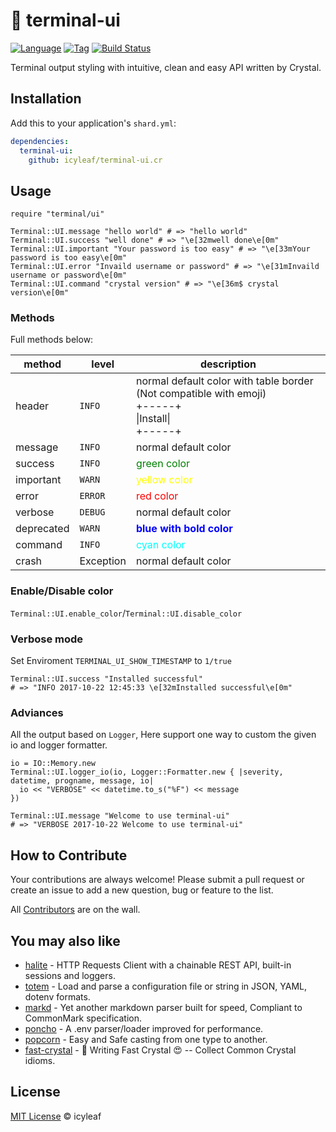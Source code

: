 # 💎 terminal-ui

[![Language](https://img.shields.io/badge/language-crystal-776791.svg)](https://github.com/crystal-lang/crystal)
[![Tag](https://img.shields.io/github/tag/icyleaf/terminal-ui.cr.svg)](https://github.com/icyleaf/terminal-ui.cr/blob/master/CHANGELOG.md)
[![Build Status](https://img.shields.io/circleci/project/github/icyleaf/terminal-ui.cr/master.svg?style=flat)](https://circleci.com/gh/icyleaf/terminal-ui.cr)

Terminal output styling with intuitive, clean and easy API written by Crystal.

## Installation

Add this to your application's `shard.yml`:

```yaml
dependencies:
  terminal-ui:
    github: icyleaf/terminal-ui.cr
```

## Usage

```crystal
require "terminal/ui"

Terminal::UI.message "hello world" # => "hello world"
Terminal::UI.success "well done" # => "\e[32mwell done\e[0m"
Terminal::UI.important "Your password is too easy" # => "\e[33mYour password is too easy\e[0m"
Terminal::UI.error "Invaild username or password" # => "\e[31mInvaild username or password\e[0m"
Terminal::UI.command "crystal version" # => "\e[36m$ crystal version\e[0m"
```

### Methods

Full methods below:

method | level | description
---|---|---
header | `INFO` | normal default color with table border (Not compatible with emoji)<br />+-----+<br />\|Install\|<br />+-----+
message | `INFO` | normal default color
success | `INFO` | <label style="color:green">green color</label>
important | `WARN` | <label style="color:yellow">yellow color</label>
error | `ERROR` | <label style="color:red">red color</label>
verbose | `DEBUG` | normal default color
deprecated | `WARN` | <label style="color:blue;font-weight:bold">blue with bold color</label>
command | `INFO` | <label style="color:cyan">cyan color</label>
crash | Exception | normal default color

### Enable/Disable color

`Terminal::UI.enable_color`/`Terminal::UI.disable_color`

### Verbose mode

Set Enviroment `TERMINAL_UI_SHOW_TIMESTAMP` to `1/true`

```crystal
Terminal::UI.success "Installed successful"
# => "INFO 2017-10-22 12:45:33 \e[32mInstalled successful\e[0m"
```

### Adviances

All the output based on `Logger`, Here support one way to custom the given io and logger formatter.

```crystal
io = IO::Memory.new
Terminal::UI.logger_io(io, Logger::Formatter.new { |severity, datetime, progname, message, io|
  io << "VERBOSE" << datetime.to_s("%F") << message
})

Terminal::UI.message "Welcome to use terminal-ui"
# => "VERBOSE 2017-10-22 Welcome to use terminal-ui"
```

## How to Contribute

Your contributions are always welcome! Please submit a pull request or create an issue to add a new question, bug or feature to the list.

All [Contributors](https://github.com/icyleaf/terminal-ui.cr/graphs/contributors) are on the wall.

## You may also like

- [halite](https://github.com/icyleaf/halite) - HTTP Requests Client with a chainable REST API, built-in sessions and loggers.
- [totem](https://github.com/icyleaf/totem) - Load and parse a configuration file or string in JSON, YAML, dotenv formats.
- [markd](https://github.com/icyleaf/markd) - Yet another markdown parser built for speed, Compliant to CommonMark specification.
- [poncho](https://github.com/icyleaf/poncho) - A .env parser/loader improved for performance.
- [popcorn](https://github.com/icyleaf/popcorn) - Easy and Safe casting from one type to another.
- [fast-crystal](https://github.com/icyleaf/fast-crystal) - 💨 Writing Fast Crystal 😍 -- Collect Common Crystal idioms.

## License

[MIT License](https://github.com/icyleaf/terminal-ui.cr/blob/master/LICENSE) © icyleaf
